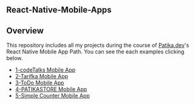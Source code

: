 ## React-Native-Mobile-Apps
  ## Overview
  This repository includes all my projects during the course of [Patika.dev](https://academy.patika.dev/tr/courses/react-native/coderbyte-challenge)'s React Native Mobile App Path. 
  You can see the each examples clicking below.
  
- [1-codeTalks Mobile App](https://github.com/fulyaertay/codeTalks-mobileApp)
- [2-Tarifka Mobile App](https://github.com/fulyaertay/Tarifka-mobileApp)
- [3-ToDo Mobile App](https://github.com/fulyaertay/ToDo-Mobile-App)
- [4-PATIKASTORE Mobile App](https://github.com/fulyaertay/PATIKASTORE-Mobile-App-)
- [5-Simple Counter Mobile App](https://github.com/fulyaertay/Counter-React-Native-App)

